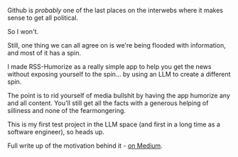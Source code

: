 Github is *probably* one of the last places on the interwebs where it makes sense to get all political. 

So I won't. 

Still, one thing we can all agree on is we're being flooded with information, and most of it has a spin. 

I made RSS-Humorize as a really simple app to help you get the news without exposing yourself to the spin... by using an LLM to create a different spin.

The point is to rid yourself of media bullshit by having the app humorize any and all content. You'll still get all the facts with a generous helping of silliness and none of the fearmongering.

This is my first test project in the LLM space (and first in a long time as a software engineer), so heads up.

Full write up of the motivation behind it - [on Medium](https://medium.com/@ivaylo.e.ivanov/rss-humorize-or-how-to-quit-buying-the-medias-narrative-and-find-yourself-20ee1b22b986).

